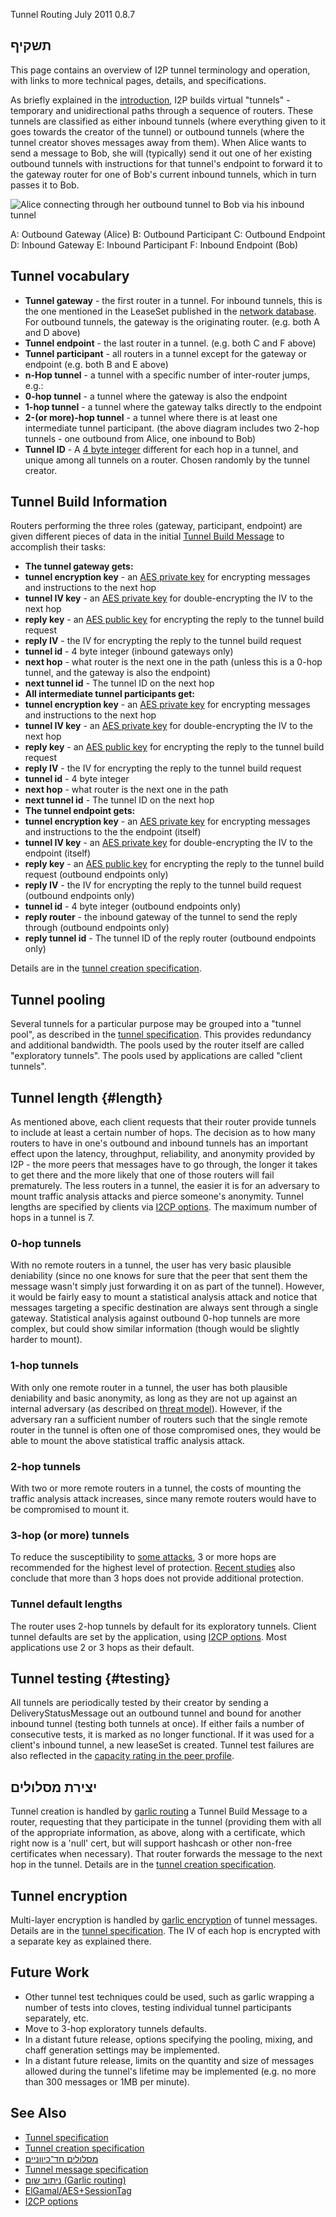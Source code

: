  Tunnel Routing July 2011 0.8.7 

## תשקיף

This page contains an overview of I2P tunnel terminology and operation,
with links to more technical pages, details, and specifications.

As briefly explained in the [introduction](), I2P
builds virtual \"tunnels\" - temporary and unidirectional paths through
a sequence of routers. These tunnels are classified as either inbound
tunnels (where everything given to it goes towards the creator of the
tunnel) or outbound tunnels (where the tunnel creator shoves messages
away from them). When Alice wants to send a message to Bob, she will
(typically) send it out one of her existing outbound tunnels with
instructions for that tunnel\'s endpoint to forward it to the gateway
router for one of Bob\'s current inbound tunnels, which in turn passes
it to Bob.

![Alice connecting through her outbound tunnel to Bob via his inbound
tunnel](images/tunnelSending.png "Alice connecting through her outbound tunnel to Bob via his inbound tunnel")

 A: Outbound Gateway (Alice)
 B: Outbound Participant
 C: Outbound Endpoint
 D: Inbound Gateway
 E: Inbound Participant
 F: Inbound Endpoint (Bob)

## Tunnel vocabulary

- **Tunnel gateway** - the first router in a tunnel. For inbound
 tunnels, this is the one mentioned in the LeaseSet published in the
 [network database](). For outbound tunnels,
 the gateway is the originating router. (e.g. both A and D above)
- **Tunnel endpoint** - the last router in a tunnel. (e.g. both C and
 F above)
- **Tunnel participant** - all routers in a tunnel except for the
 gateway or endpoint (e.g. both B and E above)
- **n-Hop tunnel** - a tunnel with a specific number of inter-router
 jumps, e.g.:
 - **0-hop tunnel** - a tunnel where the gateway is also the
 endpoint
 - **1-hop tunnel** - a tunnel where the gateway talks directly to
 the endpoint
 - **2-(or more)-hop tunnel** - a tunnel where there is at least
 one intermediate tunnel participant. (the above diagram includes
 two 2-hop tunnels - one outbound from Alice, one inbound to Bob)
- **Tunnel ID** - A [4 byte
 integer](#type_TunnelId) different
 for each hop in a tunnel, and unique among all tunnels on a router.
 Chosen randomly by the tunnel creator.

## Tunnel Build Information

Routers performing the three roles (gateway, participant, endpoint) are
given different pieces of data in the initial [Tunnel Build
Message]() to accomplish their tasks:

- **The tunnel gateway gets:**
 - **tunnel encryption key** - an [AES private
 key](#type_SessionKey) for
 encrypting messages and instructions to the next hop
 - **tunnel IV key** - an [AES private
 key](#type_SessionKey) for
 double-encrypting the IV to the next hop
 - **reply key** - an [AES public
 key](#type_SessionKey) for
 encrypting the reply to the tunnel build request
 - **reply IV** - the IV for encrypting the reply to the tunnel
 build request
 - **tunnel id** - 4 byte integer (inbound gateways only)
 - **next hop** - what router is the next one in the path (unless
 this is a 0-hop tunnel, and the gateway is also the endpoint)
 - **next tunnel id** - The tunnel ID on the next hop
- **All intermediate tunnel participants get:**
 - **tunnel encryption key** - an [AES private
 key](#type_SessionKey) for
 encrypting messages and instructions to the next hop
 - **tunnel IV key** - an [AES private
 key](#type_SessionKey) for
 double-encrypting the IV to the next hop
 - **reply key** - an [AES public
 key](#type_SessionKey) for
 encrypting the reply to the tunnel build request
 - **reply IV** - the IV for encrypting the reply to the tunnel
 build request
 - **tunnel id** - 4 byte integer
 - **next hop** - what router is the next one in the path
 - **next tunnel id** - The tunnel ID on the next hop
- **The tunnel endpoint gets:**
 - **tunnel encryption key** - an [AES private
 key](#type_SessionKey) for
 encrypting messages and instructions to the the endpoint
 (itself)
 - **tunnel IV key** - an [AES private
 key](#type_SessionKey) for
 double-encrypting the IV to the endpoint (itself)
 - **reply key** - an [AES public
 key](#type_SessionKey) for
 encrypting the reply to the tunnel build request (outbound
 endpoints only)
 - **reply IV** - the IV for encrypting the reply to the tunnel
 build request (outbound endpoints only)
 - **tunnel id** - 4 byte integer (outbound endpoints only)
 - **reply router** - the inbound gateway of the tunnel to send the
 reply through (outbound endpoints only)
 - **reply tunnel id** - The tunnel ID of the reply router
 (outbound endpoints only)

Details are in the [tunnel creation
specification]().

## Tunnel pooling

Several tunnels for a particular purpose may be grouped into a \"tunnel
pool\", as described in the [tunnel
specification](#tunnel.pooling). This
provides redundancy and additional bandwidth. The pools used by the
router itself are called \"exploratory tunnels\". The pools used by
applications are called \"client tunnels\".

## Tunnel length {#length}

As mentioned above, each client requests that their router provide
tunnels to include at least a certain number of hops. The decision as to
how many routers to have in one\'s outbound and inbound tunnels has an
important effect upon the latency, throughput, reliability, and
anonymity provided by I2P - the more peers that messages have to go
through, the longer it takes to get there and the more likely that one
of those routers will fail prematurely. The less routers in a tunnel,
the easier it is for an adversary to mount traffic analysis attacks and
pierce someone\'s anonymity. Tunnel lengths are specified by clients via
[I2CP options](#options). The maximum number of
hops in a tunnel is 7.

### 0-hop tunnels

With no remote routers in a tunnel, the user has very basic plausible
deniability (since no one knows for sure that the peer that sent them
the message wasn\'t simply just forwarding it on as part of the tunnel).
However, it would be fairly easy to mount a statistical analysis attack
and notice that messages targeting a specific destination are always
sent through a single gateway. Statistical analysis against outbound
0-hop tunnels are more complex, but could show similar information
(though would be slightly harder to mount).

### 1-hop tunnels

With only one remote router in a tunnel, the user has both plausible
deniability and basic anonymity, as long as they are not up against an
internal adversary (as described on [threat
model]()). However, if the adversary ran a
sufficient number of routers such that the single remote router in the
tunnel is often one of those compromised ones, they would be able to
mount the above statistical traffic analysis attack.

### 2-hop tunnels

With two or more remote routers in a tunnel, the costs of mounting the
traffic analysis attack increases, since many remote routers would have
to be compromised to mount it.

### 3-hop (or more) tunnels

To reduce the susceptibility to [some attacks](), 3
or more hops are recommended for the highest level of protection.
[Recent studies]() also conclude that more than 3
hops does not provide additional protection.

### Tunnel default lengths

The router uses 2-hop tunnels by default for its exploratory tunnels.
Client tunnel defaults are set by the application, using [I2CP
options](#options). Most applications use 2 or 3
hops as their default.

## Tunnel testing {#testing}

All tunnels are periodically tested by their creator by sending a
DeliveryStatusMessage out an outbound tunnel and bound for another
inbound tunnel (testing both tunnels at once). If either fails a number
of consecutive tests, it is marked as no longer functional. If it was
used for a client\'s inbound tunnel, a new leaseSet is created. Tunnel
test failures are also reflected in the [capacity rating in the peer
profile](#capacity).

## יצירת מסלולים

Tunnel creation is handled by [garlic
routing]() a Tunnel Build Message to a
router, requesting that they participate in the tunnel (providing them
with all of the appropriate information, as above, along with a
certificate, which right now is a \'null\' cert, but will support
hashcash or other non-free certificates when necessary). That router
forwards the message to the next hop in the tunnel. Details are in the
[tunnel creation specification]().

## Tunnel encryption

Multi-layer encryption is handled by [garlic
encryption]() of tunnel messages. Details
are in the [tunnel specification](). The IV
of each hop is encrypted with a separate key as explained there.

## Future Work

- Other tunnel test techniques could be used, such as garlic wrapping
 a number of tests into cloves, testing individual tunnel
 participants separately, etc.
- Move to 3-hop exploratory tunnels defaults.
- In a distant future release, options specifying the pooling, mixing,
 and chaff generation settings may be implemented.
- In a distant future release, limits on the quantity and size of
 messages allowed during the tunnel\'s lifetime may be implemented
 (e.g. no more than 300 messages or 1MB per minute).

## See Also

- [Tunnel
 specification]()
- [Tunnel creation
 specification]()
- [מסלולים
 חד־כיווניים]()
- [Tunnel message
 specification]()
- [ניתוב שום (Garlic
 routing)]()
- [ElGamal/AES+SessionTag]()
- [I2CP
 options](#options)


